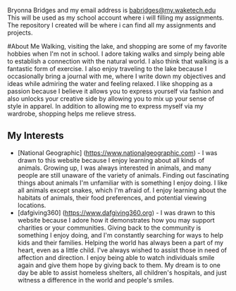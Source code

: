 Bryonna Bridges and my email address is  babridges@my.waketech.edu
This will be used as my school account where i will filling my assignments. 
The  repository I created will be where i can find all my assignments and projects. 

#About Me
Walking, visiting the lake, and shopping are some of my favorite hobbies when I'm not in school. I adore taking walks and simply being able to establish a connection with the natural world. I also think that walking is a fantastic form of exercise. I also enjoy traveling to the lake because I occasionally bring a journal with me, where I write down my objectives and ideas while admiring the water and feeling relaxed. I like shopping as a passion because I believe it allows you to express yourself via fashion and also unlocks your creative side by allowing you to mix up your sense of style in apparel. In addition to allowing me to express myself via my wardrobe, shopping helps me relieve stress.
## My Interests
- [National Geographic] (https://www.nationalgeographic.com) - I was drawn to this website because I enjoy learning about all kinds of animals. Growing up, I was always interested in animals, and many people are still unaware of the variety of animals. Finding out fascinating things about animals I'm unfamiliar with is something I enjoy doing. I like all animals except snakes, which I'm afraid of. I enjoy learning about the habitats of animals, their food preferences, and potential viewing locations.
- [dafgiving360] (https://www.dafgiving360.org) - I was drawn to this website because I adore how it demonstrates how you may support charities or your communities. Giving back to the community is something I enjoy doing, and I'm constantly searching for ways to help kids and their families. Helping the world has always been a part of my heart, even as a little child. I've always wished to assist those in need of affection and direction. I enjoy being able to watch individuals smile again and give them hope by giving back to them. My dream is to one day be able to assist homeless shelters, all children's hospitals, and just witness a difference in the world and people's smiles.
